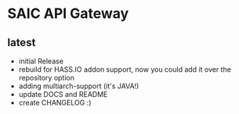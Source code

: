 # SAIC API Gateway

## latest

- initial Release 
- rebuild for HASS.IO addon support, now you could add it over the repository option
- adding multiarch-support (it's JAVA!)
- update DOCS and README
- create CHANGELOG :)

